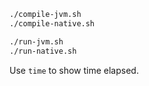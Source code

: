 
```zsh
./compile-jvm.sh
./compile-native.sh

./run-jvm.sh
./run-native.sh
```

Use `time` to show time elapsed.
